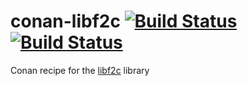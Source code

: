 # conan-libf2c [![Build Status](https://travis-ci.com/czoido/conan-libf2c.svg?branch=master)](https://travis-ci.com/czoido/conan-libf2c) [![Build Status](https://ci.appveyor.com/api/projects/status/github/czoido/conan-libf2c)](https://ci.appveyor.com/project/czoido/conan-libf2c) 

Conan recipe for the [libf2c](https://www.netlib.org/f2c/) library

